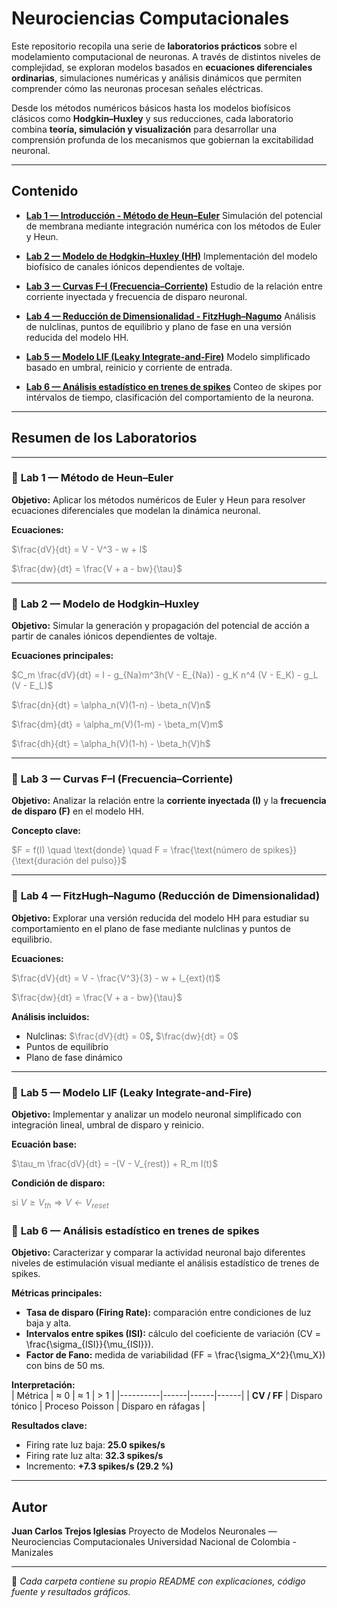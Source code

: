 # Neurociencias Computacionales

Este repositorio recopila una serie de **laboratorios prácticos** sobre el modelamiento computacional de neuronas.
A través de distintos niveles de complejidad, se exploran modelos basados en **ecuaciones diferenciales ordinarias**,
simulaciones numéricas y análisis dinámicos que permiten comprender cómo las neuronas procesan señales eléctricas.

Desde los métodos numéricos básicos hasta los modelos biofísicos clásicos como **Hodgkin–Huxley** y sus reducciones,
cada laboratorio combina **teoría, simulación y visualización** para desarrollar una comprensión profunda
de los mecanismos que gobiernan la excitabilidad neuronal.

---

## Contenido

- [**Lab 1 — Introducción - Método de Heun–Euler**](./Lab1%20-%20Método%20de%20Heun%20Euler%20para%20solucionar%20EC%20Diferenciales)
  Simulación del potencial de membrana mediante integración numérica con los métodos de Euler y Heun.

- [**Lab 2 — Modelo de Hodgkin–Huxley (HH)**](./Lab2%20-%20Modelo%20Hodgkin-Huxley)
  Implementación del modelo biofísico de canales iónicos dependientes de voltaje.

- [**Lab 3 — Curvas F–I (Frecuencia–Corriente)**](./Lab3%20-%20Curva%20F-I%20con%20HH)
  Estudio de la relación entre corriente inyectada y frecuencia de disparo neuronal.

- [**Lab 4 — Reducción de Dimensionalidad - FitzHugh–Nagumo**](./Lab4%20-%20Reducción%20de%20dimensionalidad%20(Campos%20vectoriales))
  Análisis de nulclinas, puntos de equilibrio y plano de fase en una versión reducida del modelo HH.

- [**Lab 5 — Modelo LIF (Leaky Integrate-and-Fire)**](./Lab5%20-%20Modelo%20LIF)
  Modelo simplificado basado en umbral, reinicio y corriente de entrada.

- [**Lab 6 —  Análisis estadístico en trenes de spikes**](./Lab6%20-%20Modelo%20LIF)
  Conteo de skipes por intérvalos de tiempo, clasificación del comportamiento de la neurona.

---

## Resumen de los Laboratorios

---

### 🔹 **Lab 1 — Método de Heun–Euler**

**Objetivo:**
Aplicar los métodos numéricos de Euler y Heun para resolver ecuaciones diferenciales que modelan la dinámica neuronal.

**Ecuaciones:**

<span style="color:gray">$\frac{dV}{dt} = V - V^3 - w + I$</span>

<span style="color:gray">$\frac{dw}{dt} = \frac{V + a - bw}{\tau}$</span>

---

### 🔹 **Lab 2 — Modelo de Hodgkin–Huxley**

**Objetivo:**
Simular la generación y propagación del potencial de acción a partir de canales iónicos dependientes de voltaje.

**Ecuaciones principales:**

<span style="color:gray">$C_m \frac{dV}{dt} = I - g_{Na}m^3h(V - E_{Na}) - g_K n^4 (V - E_K) - g_L (V - E_L)$</span>

<span style="color:gray">$\frac{dn}{dt} = \alpha_n(V)(1-n) - \beta_n(V)n$</span>

<span style="color:gray">$\frac{dm}{dt} = \alpha_m(V)(1-m) - \beta_m(V)m$</span>

<span style="color:gray">$\frac{dh}{dt} = \alpha_h(V)(1-h) - \beta_h(V)h$</span>

---

### 🔹 **Lab 3 — Curvas F–I (Frecuencia–Corriente)**

**Objetivo:**
Analizar la relación entre la **corriente inyectada (I)** y la **frecuencia de disparo (F)** en el modelo HH.

**Concepto clave:**

<span style="color:gray">$F = f(I) \quad \text{donde} \quad F = \frac{\text{número de spikes}}{\text{duración del pulso}}$</span>

---

### 🔹 **Lab 4 — FitzHugh–Nagumo (Reducción de Dimensionalidad)**

**Objetivo:**
Explorar una versión reducida del modelo HH para estudiar su comportamiento en el plano de fase mediante nulclinas y puntos de equilibrio.

**Ecuaciones:**

<span style="color:gray">$\frac{dV}{dt} = V - \frac{V^3}{3} - w + I_{ext}(t)$</span>

<span style="color:gray">$\frac{dw}{dt} = \frac{V + a - bw}{\tau}$</span>

**Análisis incluidos:**

- Nulclinas:
  <span style="color:gray">$\frac{dV}{dt} = 0$</span>,
  <span style="color:gray">$\frac{dw}{dt} = 0$</span>
- Puntos de equilibrio
- Plano de fase dinámico

---

### 🔹 **Lab 5 — Modelo LIF (Leaky Integrate-and-Fire)**

**Objetivo:**
Implementar y analizar un modelo neuronal simplificado con integración lineal, umbral de disparo y reinicio.

**Ecuación base:**

<span style="color:gray">$\tau_m \frac{dV}{dt} = -(V - V_{rest}) + R_m I(t)$</span>

**Condición de disparo:**

<span style="color:gray">$\text{si } V \geq V_{th} \Rightarrow V \leftarrow V_{reset}$</span>

### 🔹 **Lab 6 — Análisis estadístico en trenes de spikes**

**Objetivo:**
Caracterizar y comparar la actividad neuronal bajo diferentes niveles de estimulación visual mediante el análisis estadístico de trenes de spikes.

**Métricas principales:**  
- **Tasa de disparo (Firing Rate):** comparación entre condiciones de luz baja y alta.  
- **Intervalos entre spikes (ISI):** cálculo del coeficiente de variación \(CV = \frac{\sigma_{ISI}}{\mu_{ISI}}\).  
- **Factor de Fano:** medida de variabilidad \(FF = \frac{\sigma_X^2}{\mu_X}\) con bins de 50 ms.

**Interpretación:**  
| Métrica | ≈ 0 | ≈ 1 | > 1 |
|----------|------|------|------|
| **CV / FF** | Disparo tónico | Proceso Poisson | Disparo en ráfagas |

**Resultados clave:**  
- Firing rate luz baja: **25.0 spikes/s**  
- Firing rate luz alta: **32.3 spikes/s**  
- Incremento: **+7.3 spikes/s (29.2 %)**
---

## Autor

**Juan Carlos Trejos Iglesias**
Proyecto de Modelos Neuronales — Neurociencias Computacionales
Universidad Nacional de Colombia - Manizales

---

📂 *Cada carpeta contiene su propio README con explicaciones, código fuente y resultados gráficos.*
